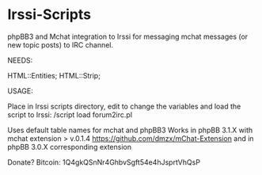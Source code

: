 # Irssi-Scripts
phpBB3 and Mchat integration to Irssi for messaging mchat messages (or new topic posts) to IRC channel.

NEEDS:

HTML::Entities;
HTML::Strip;

USAGE:

Place in Irssi scripts directory, edit to change the variables and load the script to Irssi: /script load forum2irc.pl

Uses default table names for mchat and phpBB3
Works in phpBB 3.1.X with mchat extension > v.0.1.4 https://github.com/dmzx/mChat-Extension
and in phpBB 3.0.X corresponding extension

Donate? Bitcoin: 1Q4gkQSnNr4GhbvSgft54e4hJsprtVhQsP 
